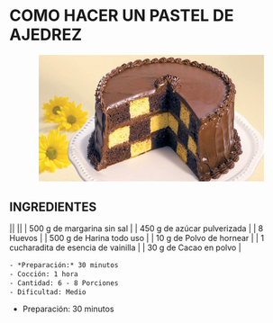 # COMO HACER UN PASTEL DE AJEDREZ

<p align="center">
<img src="images/pastel_ajedrez.jpg" width="400">
</p>

## INGREDIENTES
||
||
| 500 g de margarina sin sal    |
| 450 g de azúcar pulverizada   |
| 8 Huevos                      |
| 500 g de Harina todo uso      |
| 10 g de Polvo de hornear      |
| 1 cucharadita de esencia de vainilla |
| 30 g de Cacao en polvo        |

```
- *Preparación:* 30 minutos
- Cocción: 1 hora
- Cantidad: 6 - 8 Porciones
- Dificultad: Medio
```
- Preparación: 30 minutos
